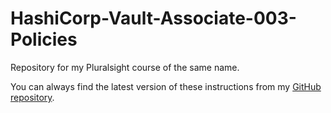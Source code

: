 # HashiCorp-Vault-Associate-003-Policies

Repository for my Pluralsight course of the same name.

You can always find the latest version of these instructions from my [GitHub repository](https://github.com/ned1313/HashiCorp-Vault-Associate-003-Policies).
